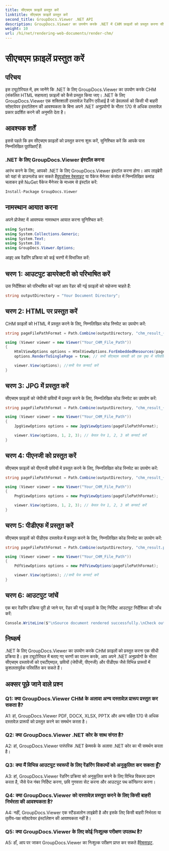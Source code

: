 ```yaml
---
title: सीएचएम फ़ाइलें प्रस्तुत करें
linktitle: सीएचएम फ़ाइलें प्रस्तुत करें
second_title: GroupDocs.Viewer .NET API
description: GroupDocs.Viewer का उपयोग करके .NET में CHM फ़ाइलों को प्रस्तुत करना सीखें। सीएचएम को आसानी से HTML, JPG, PNG और PDF फॉर्मेट में बदलें।
weight: 10
url: /hi/net/rendering-web-documents/render-chm/
---
```


# सीएचएम फ़ाइलें प्रस्तुत करें

## परिचय
इस ट्यूटोरियल में, हम जानेंगे कि .NET के लिए GroupDocs.Viewer का उपयोग करके CHM (संकलित HTML सहायता) फ़ाइलों को कैसे प्रस्तुत किया जाए। .NET के लिए GroupDocs.Viewer एक शक्तिशाली दस्तावेज़ रेंडरिंग एपीआई है जो डेवलपर्स को किसी भी बाहरी सॉफ़्टवेयर इंस्टॉलेशन की आवश्यकता के बिना अपने .NET अनुप्रयोगों के भीतर 170 से अधिक दस्तावेज़ प्रकार प्रदर्शित करने की अनुमति देता है।

## आवश्यक शर्तें

इससे पहले कि हम सीएचएम फ़ाइलों को प्रस्तुत करना शुरू करें, सुनिश्चित करें कि आपके पास निम्नलिखित पूर्वापेक्षाएँ हैं:

### .NET के लिए GroupDocs.Viewer इंस्टॉल करना

 आरंभ करने के लिए, आपको .NET के लिए GroupDocs.Viewer इंस्टॉल करना होगा। आप लाइब्रेरी को यहां से डाउनलोड कर सकते हैं[ग्रुपडॉक्स वेबसाइट](https://releases.groupdocs.com/viewer/net/) या पैकेज मैनेजर कंसोल में निम्नलिखित कमांड चलाकर इसे NuGet पैकेज मैनेजर के माध्यम से इंस्टॉल करें:

```bash
Install-Package GroupDocs.Viewer
```

## नामस्थान आयात करना

अपने प्रोजेक्ट में आवश्यक नामस्थान आयात करना सुनिश्चित करें:

```csharp
using System;
using System.Collections.Generic;
using System.Text;
using System.IO;
using GroupDocs.Viewer.Options;
```

आइए अब रेंडरिंग प्रक्रिया को कई चरणों में विभाजित करें:

## चरण 1: आउटपुट डायरेक्टरी को परिभाषित करें

उस निर्देशिका को परिभाषित करें जहां आप रेंडर की गई फ़ाइलों को सहेजना चाहते हैं:

```csharp
string outputDirectory = "Your Document Directory";
```

## चरण 2: HTML पर प्रस्तुत करें

CHM फ़ाइलों को HTML में प्रस्तुत करने के लिए, निम्नलिखित कोड स्निपेट का उपयोग करें:

```csharp
string pageFilePathFormat = Path.Combine(outputDirectory, "chm_result_{0}.html");

using (Viewer viewer = new Viewer("Your_CHM_File_Path"))
{
    HtmlViewOptions options = HtmlViewOptions.ForEmbeddedResources(pageFilePathFormat);
    options.RenderToSinglePage = true; // सभी सीएचएम सामग्री को एक पृष्ठ में परिवर्तित करने के लिए सत्य पर सेट करें

    viewer.View(options); //सभी पेज कनवर्ट करें
}
```

## चरण 3: JPG में प्रस्तुत करें

सीएचएम फ़ाइलों को जेपीजी छवियों में प्रस्तुत करने के लिए, निम्नलिखित कोड स्निपेट का उपयोग करें:

```csharp
string pageFilePathFormat = Path.Combine(outputDirectory, "chm_result_{0}.jpg");

using (Viewer viewer = new Viewer("Your_CHM_File_Path"))
{
    JpgViewOptions options = new JpgViewOptions(pageFilePathFormat);

    viewer.View(options, 1, 2, 3); // केवल पेज 1, 2, 3 को कनवर्ट करें
}
```

## चरण 4: पीएनजी को प्रस्तुत करें

सीएचएम फ़ाइलों को पीएनजी छवियों में प्रस्तुत करने के लिए, निम्नलिखित कोड स्निपेट का उपयोग करें:

```csharp
string pageFilePathFormat = Path.Combine(outputDirectory, "chm_result_{0}.png");

using (Viewer viewer = new Viewer("Your_CHM_File_Path"))
{
    PngViewOptions options = new PngViewOptions(pageFilePathFormat);

    viewer.View(options, 1, 2, 3); // केवल पेज 1, 2, 3 को कनवर्ट करें
}
```

## चरण 5: पीडीएफ में प्रस्तुत करें

सीएचएम फ़ाइलों को पीडीएफ दस्तावेज़ में प्रस्तुत करने के लिए, निम्नलिखित कोड स्निपेट का उपयोग करें:

```csharp
string pageFilePathFormat = Path.Combine(outputDirectory, "chm_result.pdf");

using (Viewer viewer = new Viewer("Your_CHM_File_Path"))
{
    PdfViewOptions options = new PdfViewOptions(pageFilePathFormat);

    viewer.View(options); //सभी पेज कनवर्ट करें
}
```

## चरण 6: आउटपुट जांचें

एक बार रेंडरिंग प्रक्रिया पूरी हो जाने पर, रेंडर की गई फ़ाइलों के लिए निर्दिष्ट आउटपुट निर्देशिका की जाँच करें:

```csharp
Console.WriteLine($"\nSource document rendered successfully.\nCheck output in {outputDirectory}.");
```

## निष्कर्ष

.NET के लिए GroupDocs.Viewer का उपयोग करके CHM फ़ाइलों को प्रस्तुत करना एक सीधी प्रक्रिया है। इस ट्यूटोरियल में बताए गए चरणों का पालन करके, आप अपने .NET अनुप्रयोगों के भीतर सीएचएम दस्तावेजों को एचटीएमएल, छवियों (जेपीजी, पीएनजी) और पीडीएफ जैसे विभिन्न प्रारूपों में कुशलतापूर्वक परिवर्तित कर सकते हैं।

## अक्सर पूछे जाने वाले प्रश्न

### Q1: क्या GroupDocs.Viewer CHM के अलावा अन्य दस्तावेज़ प्रारूप प्रस्तुत कर सकता है?

A1: हां, GroupDocs.Viewer PDF, DOCX, XLSX, PPTX और अन्य सहित 170 से अधिक दस्तावेज़ प्रारूपों को प्रस्तुत करने का समर्थन करता है।

### Q2: क्या GroupDocs.Viewer .NET कोर के साथ संगत है?

A2: हां, GroupDocs.Viewer पारंपरिक .NET फ्रेमवर्क के अलावा .NET कोर का भी समर्थन करता है।

### Q3: क्या मैं विभिन्न आउटपुट स्वरूपों के लिए रेंडरिंग विकल्पों को अनुकूलित कर सकता हूँ?

A3: हां, GroupDocs.Viewer रेंडरिंग प्रक्रिया को अनुकूलित करने के लिए विभिन्न विकल्प प्रदान करता है, जैसे पेज नंबर निर्दिष्ट करना, छवि गुणवत्ता सेट करना और आउटपुट पथ कॉन्फ़िगर करना।

### Q4: क्या GroupDocs.Viewer को दस्तावेज़ प्रस्तुत करने के लिए किसी बाहरी निर्भरता की आवश्यकता है?

A4: नहीं, GroupDocs.Viewer एक स्टैंडअलोन लाइब्रेरी है और इसके लिए किसी बाहरी निर्भरता या तृतीय-पक्ष सॉफ़्टवेयर इंस्टॉलेशन की आवश्यकता नहीं है।

### Q5: क्या GroupDocs.Viewer के लिए कोई निःशुल्क परीक्षण उपलब्ध है?

 A5: हाँ, आप पर जाकर GroupDocs.Viewer का निःशुल्क परीक्षण प्राप्त कर सकते हैं[वेबसाइट](https://releases.groupdocs.com/).